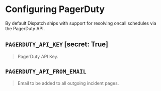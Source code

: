 # Configuring PagerDuty

By default Dispatch ships with support for resolving oncall schedules via the PagerDuty API.

## `PAGERDUTY_API_KEY` \[secret: True\]

> PagerDuty API Key.

## `PAGERDUTY_API_FROM_EMAIL`

> Email to be added to all outgoing incident pages.

